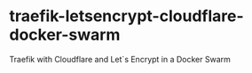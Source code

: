 # traefik-letsencrypt-cloudflare-docker-swarm
Traefik with Cloudflare and Let`s Encrypt in a Docker Swarm
